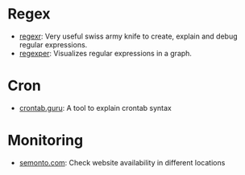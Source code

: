 # Regex

- [regexr](https://regexr.com/): Very useful swiss army knife to create, explain and debug regular expressions.
- [regexper](https://regexper.com/): Visualizes regular expressions in a graph.

# Cron

- [crontab.guru](https://crontab.guru/): A tool to explain crontab syntax

# Monitoring

- [semonto.com](https://semonto.com): Check website availability in different locations